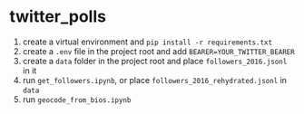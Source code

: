 # twitter_polls

1. create a virtual environment and `pip install -r requirements.txt`
2. create a `.env` file in the project root and add `BEARER=YOUR_TWITTER_BEARER`
3. create a `data` folder in the project root and place `followers_2016.jsonl` in it
4. run `get_followers.ipynb`, or place `followers_2016_rehydrated.jsonl` in `data`
5. run `geocode_from_bios.ipynb`